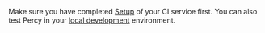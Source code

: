 <div class="Alert Alert--info">

Make sure you have completed [Setup](/docs/) of your CI service first. You can also test Percy in your [local development](/docs/setup/local) environment.

</div>
